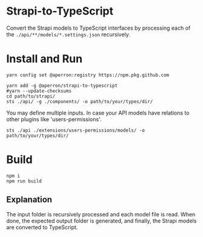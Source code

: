 # Strapi-to-TypeScript

Convert the Strapi models to TypeScript interfaces by processing each of the `./api/**/models/*.settings.json` recursively.

# Install and Run

```console
yarn config set @aperron:registry https://npm.pkg.github.com
```

```console
yarn add -g @aperron/strapi-to-typescript
#yarn --update-checksums
cd path/to/strapi/
sts ./api/ -g ./components/ -o path/to/your/types/dir/
```

You may define multiple inputs. In case your API models have relations to other plugins like 'users-permissions'.

```console
sts ./api ./extensions/users-permissions/models/ -o path/to/your/types/dir/
```


# Build

```console
npm i
npm run build
```

## Explanation

The input folder is recursively processed and each model file is read. When done, the expected output folder is generated, and finally, the Strapi models are converted to TypeScript.
